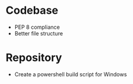 # Codebase
- PEP 8 compliance
- Better file structure

# Repository
- Create a powershell build script for Windows
